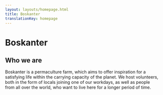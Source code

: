 ```yaml
---
layout: layouts/homepage.html
title: Boskanter
translationKey: homepage
---
```

# Boskanter

<div id='about'>

## Who we are

Boskanter is a permaculture farm, which aims to offer inspiration for a satisfying life within the carrying capacity of the planet. We host volunteers, both in the form of locals joining one of our workdays, as well as people from all over the world, who want to live here for a longer period of time.

</div>